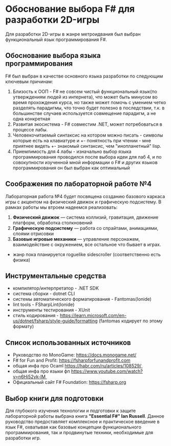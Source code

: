 # Обоснование выбора F# для разработки 2D-игры

Для разработки 2D-игры в жанре метроидвания был выбран функциональный язык программирования F#.
## Обоснование выбора языка программирования

F# был выбран в качестве основного языка разработки по следующим ключевым причинам:

1. Близость к ООП - F# не совсем чистый функциональный язык(по утверждениям людей из интернета), что может быть минусом во время прохождения курса, но также может помочь с умением четко разделять парадигмы, что точно будет полезно в последствии, т.к. в большинстве случаев используется совмещение парадигм, а не одна конкретная
2. Развитая экосистема - F# совместим .NET, может потребоваться в процессе лабы.
3. Человекочитаемый синтаксис на котором можно писать - символы которые есть на клавиатуре и +- понятность при чтении - мне приятнее видеть +- знакомый синтаксис, чем "инопланетный" lisp.
4. Приемлимость для 4 лабы - изначально выбор языка программирования проводился после выбора идеи для лаб 4, и по совокупности изученной мной информации о F# и других языков программирования он был выбран как оптимальный

## Соображения по лабораторной работе №4

Лабораторная работа №4 будет посвящена созданию базового каркаса игры с акцентом на физический движок и графическую подсистему. В рамках работы мы втроем надеемся реализовать:

1. **Физический движок** — система коллизий, гравитация, движение платформ, обработка столкновений
2. **Графическую подсистему** — работа со спрайтами, анимациями, слоями отрисовки
3. **Базовые игровые механики** — управление персонажем, взаимодействие с окружением, все остальное что бывает в играх.

 - жанр пока планируется roguelike sidescroller (соответственно есть физика)
## Инструментальные средства

- компилятор/интерпретатор - .NET SDK
- система сборки - dotnet CLI
- системы автоматического форматирования - Fantomas(Ionide)
- lint tools - FSharpLint(Ionide)
- инструменты тестирования - XUnit
- стиль кодирования - https://learn.microsoft.com/en-us/dotnet/fsharp/style-guide/formatting (fantomas кодирует по этому формату)

## Список использованных источников

- Руководство по MonoGame: https://docs.monogame.net/
- F# for Fun and Profit: https://fsharpforfunandprofit.com
- общая инфа про Ocaml https://habr.com/ru/articles/108529/ 
- общая инфа про языки фп https://www.youtube.com/watch?v=n6Hi52yk-lM 
- Официальный сайт F# Foundation: https://fsharp.org

## Выбор книги для подготовки

Для глубокого изучения технологии и подготовки к защите лабораторной работы выбрана книга **"Essential F#" Ian Russell**. Данное руководство предоставляет комплексное и практическое введение в язык F#, охватывая как базовые концепции функционального программирования, так и продвинутые техники, необходимые для разработки игр.
